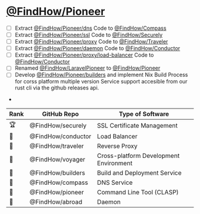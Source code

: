 # [@FindHow/Pioneer](https://github.com/find-how/laravel-pioneer)

- [ ] Extract [@FindHow/Pioneer/dns](https://github.com/find-how/laravel-pioneer) Code to [@FindHow/Compass](https://github.com/find-how/compass)
- [ ] Extract [@FindHow/Pioneer/ssl](https://github.com/find-how/laravel-pioneer) Code to [@FindHow/Securely](https://github.com/find-how/securely)
- [ ] Extract [@FindHow/Pioneer/proxy](https://github.com/find-how/laravel-pioneer) Code to [@FindHow/Traveler](https://github.com/find-how/traveler)
- [ ] Extract [@FindHow/Pioneer/daemon](https://github.com/find-how/laravel-pioneer) Code to [@FindHow/Conductor](https://github.com/find-how/abroad)
- [ ] Extract [@FindHow/Pioneer/proxy/load-balancer](https://github.com/find-how/laravel-pioneer) Code to [@FindHow/Conductor](https://github.com/find-how/conductor)
- [ ] Renamed [@FindHow/LaravelPioneer](https://github.com/find-how/laravel-pioneer) to [@FindHow/Pioneer](https://github.com/find-how/pioneer)  
- [ ] Develop [@FindHow/Pioneer/builders](https://github/find-how/builders) and implement Nix Build Process for corss platform multiple version Service support accesible from our rust cli via the github releases api.
- 
| Rank | GitHub Repo          | Type of Software                      |
|------|----------------------|---------------------------------------|
| 🏆   | @FindHow/securely    | SSL Certificate Management             |
| 🥈   | @FindHow/conductor   | Load Balancer                          |
| 🥉   | @FindHow/traveler    | Reverse Proxy                          |
| 🍰   | @FindHow/voyager     | Cross-platform Development Environment |
| 🍩   | @FindHow/builders    | Build and Deployment Service           |
| 🍭   | @FindHow/compass     | DNS Service                            |
| 🍬   | @FindHow/pioneer     | Command Line Tool (CLASP)              |
| 🍫   | @FindHow/abroad      | Daemon                                 |
